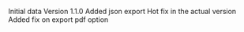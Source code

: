 Initial data
Version 1.1.0
Added json export
Hot fix in the actual version
Added fix on export pdf option

